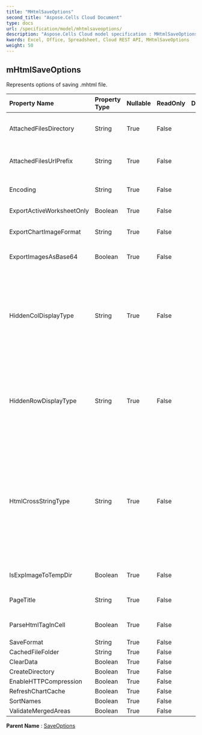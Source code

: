 ```yaml
---
title: "MHtmlSaveOptions"
second_title: "Aspose.Cells Cloud Document"
type: docs
url: /specification/model/mhtmlsaveoptions/
description: "Aspose.Cells Cloud model specification : MHtmlSaveOptions. Effortlessly handle Excel and other spreadsheet documents with features like opening, generating, editing, splitting, merging, comparing, and converting."
kwords: Excel, Office, Spreadsheet, Cloud REST API, MHtmlSaveOptions
weight: 50
---
```


## **mHtmlSaveOptions**

Represents options of saving .mhtml file. 

| Property Name | Property Type | Nullable |  ReadOnly | DefaultValue | Description | 
| :- | :- | :- |:- |  :- | :- |
| AttachedFilesDirectory | String | True |  False |  | The directory that the attached files will be saved to.  Only for saving to html stream. |  
| AttachedFilesUrlPrefix | String | True |  False |  | Specify the Url prefix of attached files such as image in the html file. Only for saving to html stream. |  
| Encoding | String | True |  False |  | If not set,use Encoding.UTF8 as default enconding type. |  
| ExportActiveWorksheetOnly | Boolean | True |  False |  | Indicates if exporting the whole workbook to html file. |  
| ExportChartImageFormat | String | True |  False |  | Get or set the format of chart image before exporting |  
| ExportImagesAsBase64 | Boolean | True |  False |  | Specifies whether images are saved in Base64 format to HTML, MHTML or EPUB. |  
| HiddenColDisplayType | String | True |  False |  | Hidden column(the width of this column is 0) in excel,before save this into                html format, if HtmlHiddenColDisplayType is "Remove",the hidden column would               ont been output, if the value is "Hidden", the column would been output,but was hidden,the default value is "Hidden" |  
| HiddenRowDisplayType | String | True |  False |  | Hidden row(the height of this row is 0) in excel,before save this into html                format, if HtmlHiddenRowDisplayType is "Remove",the hidden row would ont               been output, if the value is "Hidden", the row would been output,but was               hidden,the default value is "Hidden" |  
| HtmlCrossStringType | String | True |  False |  | Indicates if a cross-cell string will be displayed in the same way as MS               Excel when saving an Excel file in html format.  By default the value is               Default, so, for cross-cell strings, there is little difference between the               html files created by Aspose.Cells and MS Excel. But the performance for               creating large html files,setting the value to Cross would be several times               faster than setting it to Default or Fit2Cell. |  
| IsExpImageToTempDir | Boolean | True |  False |  | Indicates if export image files to temp directory.  Only for saving to html  stream. |  
| PageTitle | String | True |  False |  | The title of the html page.  Only for saving to html stream. |  
| ParseHtmlTagInCell | Boolean | True |  False |  | Parse html tag in cell,like ,as cell value,or as html tag,default is true |  
| SaveFormat | String | True |  False |  |  |  
| CachedFileFolder | String | True |  False |  |  |  
| ClearData | Boolean | True |  False |  |  |  
| CreateDirectory | Boolean | True |  False |  |  |  
| EnableHTTPCompression | Boolean | True |  False |  |  |  
| RefreshChartCache | Boolean | True |  False |  |  |  
| SortNames | Boolean | True |  False |  |  |  
| ValidateMergedAreas | Boolean | True |  False |  |  |  

**Parent Name** : [SaveOptions](/specification/model/saveoptions)

